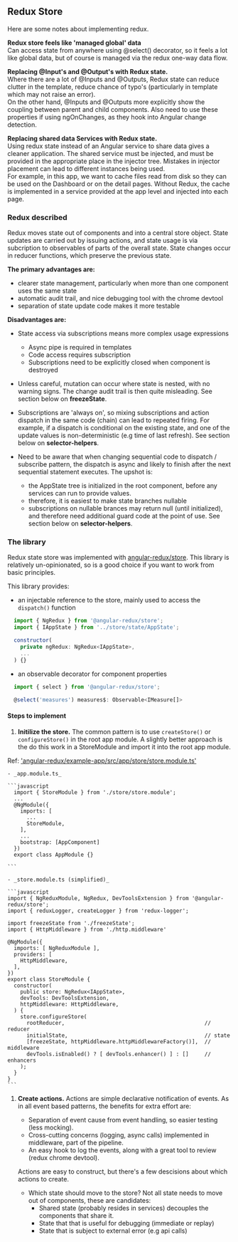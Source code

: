 ## Redux Store

Here are some notes about implementing redux.

**Redux store feels like 'managed global' data**  
Can access state from anywhere using @select() decorator, so it feels a lot like global data, but of course is managed via the redux one-way data flow.

**Replacing @Input's and @Output's with Redux state.**  
Where there are a lot of @Inputs and @Outputs, Redux state can reduce clutter in the template, reduce chance of typo's (particularly in template which may not raise an error).  
On the other hand, @Inputs and @Outputs more explicitly show the coupling between parent and child components. Also need to use these properties if using ngOnChanges, as they hook into Angular change detection.

**Replacing shared data Services with Redux state.**  
Using redux state instead of an Angular service to share data gives a cleaner application. The shared service must be injected, and must be provided in the appropriate place in the injector tree. Mistakes in injector placement can lead to different instances being used.  
For example, in this app, we want to cache files read from disk so they can be used on the Dashboard or on the detail pages. Without Redux, the cache is implemented in a service provided at the app level and injected into each page.

### Redux described

Redux moves state out of components and into a central store object. State updates are carried out by issuing actions, and state usage is via subcription to observables of parts of the overall state. State changes occur in reducer functions, which preserve the previous state.  

**The primary advantages are:**

* clearer state management, particularly when more than one component uses the same state
* automatic audit trail, and nice debugging tool with the chrome devtool
* separation of state update code makes it more testable

**Disadvantages are:**

* State access via subscriptions means more complex usage expressions
  * Async pipe is required in templates
  * Code access requires subscription  
  * Subscriptions need to be explicitly closed when component is destroyed 

* Unless careful, mutation can occur where state is nested, with no warning  signs. The change audit trail is then quite misleading. See section below on **freezeState**.

* Subscriptions are 'always on', so mixing subscriptions and action dispatch in the same code (chain) can lead to repeated firing. For example, if a dispatch is conditional on the existing state, and one of the update values is non-deterministic (e.g time of last refresh). See section below on **selector-helpers**.  

* Need to be aware that when changing sequential code to dispatch / subscribe pattern, the dispatch is async and likely to finish after the next sequential statement executes. The upshot is:
  * the AppState tree is initialized in the root component, before any services can run to provide values.
  * therefore, it is easiest to make state branches nullable
  * subscriptions on nullable brances may return null (until initialized), and therefore need additional guard code at the point of use. See section below on **selector-helpers**.

### The library

Redux state store was implemented with [angular-redux/store](https://github.com/angular-redux/store). This library is relatively un-opinionated, so is a good choice if you want to work from basic principles.  

This library provides:

* an injectable reference to the store, mainly used to access the `dispatch()` function

```javascript
  import { NgRedux } from '@angular-redux/store';
  import { IAppState } from '../store/state/AppState';

  constructor(
    private ngRedux: NgRedux<IAppState>,
    ...
  ) {}
```

* an observable decorator for component properties

```javascript
  import { select } from '@angular-redux/store';

  @select('measures') measures$: Observable<IMeasure[]>
```

#### Steps to implement

1. **Initilize the store.** The common pattern is to use `createStore()` or `configureStore()` in the root app module. A slightly better approach is the do this work in a StoreModule and import it into the root app module.

  Ref: ['angular-redux/example-app/src/app/store/store.module.ts'](https://github.com/angular-redux/example-app/blob/master/src/app/store/store.module.ts)  

    - _app.module.ts_  
  
    ```javascript
      import { StoreModule } from './store/store.module';
      ...
      @NgModule({
        imports: [
          ...
          StoreModule,
        ],
        ...
        bootstrap: [AppComponent]
      })
      export class AppModule {}

    ```

    - _store.module.ts (simplified)_
  
    ```javascript
    import { NgReduxModule, NgRedux, DevToolsExtension } from '@angular-redux/store';
    import { reduxLogger, createLogger } from 'redux-logger';

    import freezeState from './freezeState';
    import { HttpMiddleware } from './http.middleware'

    @NgModule({
      imports: [ NgReduxModule ],
      providers: [
        HttpMiddleware,
      ],
    })
    export class StoreModule {
      constructor(
        public store: NgRedux<IAppState>,
        devTools: DevToolsExtension,
        httpMiddleware: HttpMiddleware,
      ) {
        store.configureStore(
          rootReducer,                                            // reducer
          initialState,                                           // state
          [freezeState, httpMiddleware.httpMiddlewareFactory()],  // middleware
          devTools.isEnabled() ? [ devTools.enhancer() ] : []     // enhancers
        );
      }
    }
    ```

1. **Create actions.** Actions are simple declarative notification of events. As in all event based patterns, the benefits for extra effort are:

    * Separation of event cause from event handling, so easier testing (less mocking).
    * Cross-cutting concerns (logging, async calls) implemented in middleware, part of the pipeline.
    * An easy hook to log the events, along with a great tool to review (redux chrome devtool). 

    Actions are easy to construct, but there's a few descisions about which actions to create.  
      * Which state should move to the store? Not all state needs to move out of components, these are candidates:
        * Shared state (probably resides in services) decouples the components that share it.
        * State that that is useful for debugging (immediate or replay)
        * State that is subject to external error (e.g api calls)
